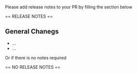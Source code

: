 Please add release notes to your PR by filling the section below

== RELEASE NOTES ==

General Chanegs
---------------
* ...
* ...

Or if there is no notes required

== NO RELEASE NOTES ==

